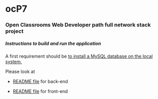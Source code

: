 # ocP7
### Open Classrooms Web Developer path full network stack project 

##### Instructions to build and run the application

A first requirement should be [to install a MySQL database on the local system.](https://dev.mysql.com/downloads/mysql/)

Please look at 

* [README file](./back/README.md) for back-end

* [README file](./front/README.md) for front-end
